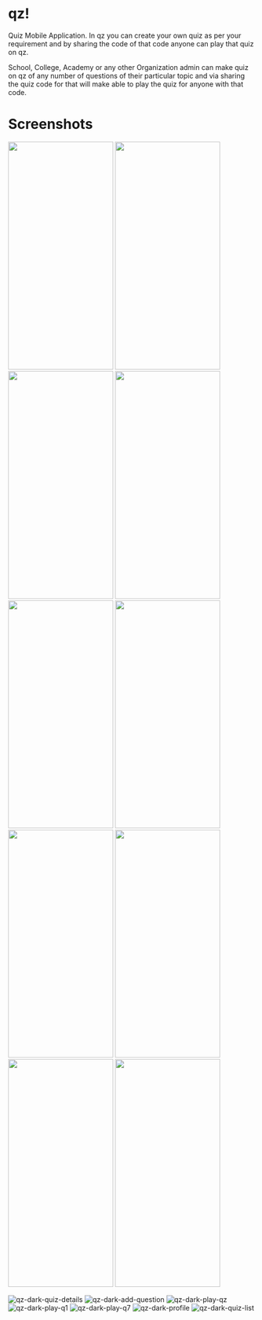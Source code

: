 # qz!
Quiz Mobile Application.
In qz you can create your own quiz as per your requirement and by sharing the code of that code anyone can play that quiz on qz.

School, College, Academy or any other Organization admin can make quiz on qz of any number of questions of their particular topic and via sharing the quiz code for that will make able to play the quiz for anyone with that code.

# Screenshots
<img src="https://github.com/JigneshRathod31/qz/assets/95960973/2c68b5cb-5571-4e06-906f-8dbee59b6e7c" width="214" height="464" />
<img src="https://github.com/JigneshRathod31/qz/assets/95960973/3bafbbb4-467e-4f42-aa17-623a1b21dbe6" width="214" height="464" />
<img src="https://github.com/JigneshRathod31/qz/assets/95960973/e95ae32d-c9df-4413-99ef-f2de366bb012" width="214" height="464" />
<img src="https://github.com/JigneshRathod31/qz/assets/95960973/be4b6933-97d9-43fe-8399-7824355c6abd" width="214" height="464" />
<img src="https://github.com/JigneshRathod31/qz/assets/95960973/8b6b1c29-856d-45ec-a25d-db0be6a7a9b7" width="214" height="464" />
<img src="https://github.com/JigneshRathod31/qz/assets/95960973/abd28889-7252-4a2f-82dc-38998eccb0e7" width="214" height="464" />
<img src="https://github.com/JigneshRathod31/qz/assets/95960973/05fde817-2c32-4cbe-aa04-a1c24655d8e6" width="214" height="464" />
<img src="https://github.com/JigneshRathod31/qz/assets/95960973/48147226-3bc8-43c4-9b06-98ab8e87b0ee" width="214" height="464" />
<img src="https://github.com/JigneshRathod31/qz/assets/95960973/62da8e30-2c3c-428b-ada8-a270c026c0dd" width="214" height="464" />
<img src="https://github.com/JigneshRathod31/qz/assets/95960973/e1b71c06-ab48-4ce7-a411-429e7fb7caff" width="214" height="464" />

![qz-dark-quiz-details](https://github.com/JigneshRathod31/qz/assets/95960973/be4b6933-97d9-43fe-8399-7824355c6abd)
![qz-dark-add-question](https://github.com/JigneshRathod31/qz/assets/95960973/8b6b1c29-856d-45ec-a25d-db0be6a7a9b7)
![qz-dark-play-qz](https://github.com/JigneshRathod31/qz/assets/95960973/abd28889-7252-4a2f-82dc-38998eccb0e7)
![qz-dark-play-q1](https://github.com/JigneshRathod31/qz/assets/95960973/05fde817-2c32-4cbe-aa04-a1c24655d8e6)
![qz-dark-play-q7](https://github.com/JigneshRathod31/qz/assets/95960973/48147226-3bc8-43c4-9b06-98ab8e87b0ee)
![qz-dark-profile](https://github.com/JigneshRathod31/qz/assets/95960973/62da8e30-2c3c-428b-ada8-a270c026c0dd)
![qz-dark-quiz-list](https://github.com/JigneshRathod31/qz/assets/95960973/e1b71c06-ab48-4ce7-a411-429e7fb7caff)











